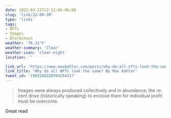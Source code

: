 ```yaml
---
date: 2022-03-21T22:12:06-06:00
slug: 'link/22-08-39'
type: 'links'
tags:
- NFTs
- Images
- Blockchain
weather: '76.31°F'
weather-summary: 'Clear'
weather-icon: 'clear-night'
location: ''

link_url: 'https://www.maxkohler.com/posts/why-do-all-nfts-look-the-same/'
link_title: 'Why do all NFTs look the same? By Max Kohler'
tweet_id: '1505249220764254217'
---
```

> Images were al­ways pro­duced col­lec­tively and in abun­dance; the re­cent drive (historically speak­ing) to en­close them for in­di­vid­ual profit must be over­come.

Great read